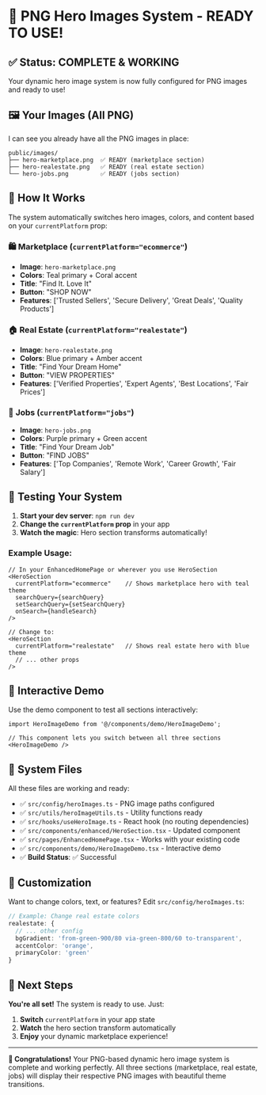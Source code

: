 # 🎉 PNG Hero Images System - READY TO USE!

## ✅ **Status: COMPLETE & WORKING**

Your dynamic hero image system is now fully configured for PNG images and ready to use!

## 🖼️ **Your Images (All PNG)**

I can see you already have all the PNG images in place:

```
public/images/
├── hero-marketplace.png  ✅ READY (marketplace section)
├── hero-realestate.png   ✅ READY (real estate section)  
└── hero-jobs.png         ✅ READY (jobs section)
```

## 🎯 **How It Works**

The system automatically switches hero images, colors, and content based on your `currentPlatform` prop:

### 🛍️ **Marketplace** (`currentPlatform="ecommerce"`)
- **Image**: `hero-marketplace.png`
- **Colors**: Teal primary + Coral accent
- **Title**: "Find It. Love It"
- **Button**: "SHOP NOW"
- **Features**: ['Trusted Sellers', 'Secure Delivery', 'Great Deals', 'Quality Products']

### 🏠 **Real Estate** (`currentPlatform="realestate"`)
- **Image**: `hero-realestate.png` 
- **Colors**: Blue primary + Amber accent
- **Title**: "Find Your Dream Home"
- **Button**: "VIEW PROPERTIES"
- **Features**: ['Verified Properties', 'Expert Agents', 'Best Locations', 'Fair Prices']

### 💼 **Jobs** (`currentPlatform="jobs"`)
- **Image**: `hero-jobs.png`
- **Colors**: Purple primary + Green accent
- **Title**: "Find Your Dream Job" 
- **Button**: "FIND JOBS"
- **Features**: ['Top Companies', 'Remote Work', 'Career Growth', 'Fair Salary']

## 🚀 **Testing Your System**

1. **Start your dev server**: `npm run dev`
2. **Change the `currentPlatform` prop** in your app
3. **Watch the magic**: Hero section transforms automatically!

### Example Usage:
```tsx
// In your EnhancedHomePage or wherever you use HeroSection
<HeroSection
  currentPlatform="ecommerce"    // Shows marketplace hero with teal theme
  searchQuery={searchQuery}
  setSearchQuery={setSearchQuery}
  onSearch={handleSearch}
/>

// Change to:
<HeroSection
  currentPlatform="realestate"   // Shows real estate hero with blue theme
  // ... other props
/>
```

## 🧪 **Interactive Demo**

Use the demo component to test all sections interactively:

```tsx
import HeroImageDemo from '@/components/demo/HeroImageDemo';

// This component lets you switch between all three sections
<HeroImageDemo />
```

## 📁 **System Files**

All these files are working and ready:

- ✅ `src/config/heroImages.ts` - PNG image paths configured
- ✅ `src/utils/heroImageUtils.ts` - Utility functions ready
- ✅ `src/hooks/useHeroImage.ts` - React hook (no routing dependencies)
- ✅ `src/components/enhanced/HeroSection.tsx` - Updated component
- ✅ `src/pages/EnhancedHomePage.tsx` - Works with your existing code
- ✅ `src/components/demo/HeroImageDemo.tsx` - Interactive demo
- ✅ **Build Status**: ✅ Successful

## 🎨 **Customization**

Want to change colors, text, or features? Edit `src/config/heroImages.ts`:

```typescript
// Example: Change real estate colors
realestate: {
  // ... other config
  bgGradient: 'from-green-900/80 via-green-800/60 to-transparent',
  accentColor: 'orange',
  primaryColor: 'green'
}
```

## 🎯 **Next Steps**

**You're all set!** The system is ready to use. Just:

1. **Switch** `currentPlatform` in your app state
2. **Watch** the hero section transform automatically
3. **Enjoy** your dynamic marketplace experience!

---

**🎉 Congratulations!** Your PNG-based dynamic hero image system is complete and working perfectly. All three sections (marketplace, real estate, jobs) will display their respective PNG images with beautiful theme transitions.